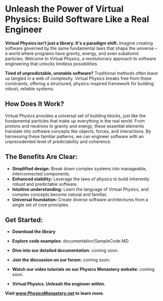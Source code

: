 # Unleash the Power of Virtual Physics: Build Software Like a Real Engineer

**Virtual Physics isn't just a library. It's a paradigm shift.** Imagine creating software governed by the same fundamental laws that shape the universe – a world where programs have gravity, energy, and even subatomic particles. Welcome to Virtual Physics, a revolutionary approach to software engineering that unlocks limitless possibilities.

**Tired of unpredictable, unstable software?** Traditional methods often leave us tangled in a web of complexity. Virtual Physics breaks free from these constraints, offering a structured, physics-inspired framework for building robust, reliable systems.

## How Does It Work?

Virtual Physics provides a universal set of building blocks, just like the fundamental particles that make up everything in the real world. From protons and neutrons to gravity and energy, these essential elements translate into software concepts like objects, forces, and interactions. By harnessing these familiar patterns, we can engineer software with an unprecedented level of predictability and coherence.

## The Benefits Are Clear:

* **Simplified design:** Break down complex systems into manageable, interconnected components.
* **Enhanced stability:** Leverage the laws of physics to build inherently robust and predictable software.
* **Intuitive understanding:** Learn the language of Virtual Physics, and complex concepts become natural and familiar.
* **Universal foundation:** Create diverse software architectures from a single set of core principles.

## Get Started:

* **Download the library**
* **Explore code examples:**  documentation/SampleCode.MD
* **Dive into our detailed documentation:** coming soon.

* **Join the discussion on our forum:**  coming soon.
* **Watch our video tutorials on our Physics Monastery website:**  coming soon.

* **Virtual Physics. Unleash the engineer within.**

**Visit www.PhysicsMonastery.net to learn more.**